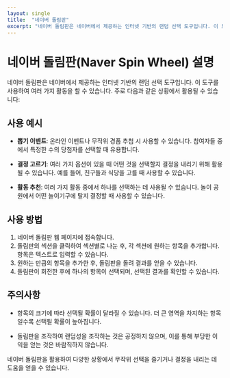 ```yaml
---
layout: single
title:  "네이버 돌림판"
excerpt: "네이버 돌림판은 네이버에서 제공하는 인터넷 기반의 랜덤 선택 도구입니다. 이 도구를 사용하여 여러 가지 활동을 할 수 있습니다. 주로 다음과 같은 상황에서 활용될 수 있습니다"
---
```

# 네이버 돌림판(Naver Spin Wheel) 설명

네이버 돌림판은 네이버에서 제공하는 인터넷 기반의 랜덤 선택 도구입니다. 이 도구를 사용하여 여러 가지 활동을 할 수 있습니다. 주로 다음과 같은 상황에서 활용될 수 있습니다:

## 사용 예시

- **뽑기 이벤트**: 온라인 이벤트나 무작위 경품 추첨 시 사용할 수 있습니다. 참여자들 중에서 특정한 수의 당첨자를 선택할 때 유용합니다.

- **결정 고르기**: 여러 가지 옵션이 있을 때 어떤 것을 선택할지 결정을 내리기 위해 활용될 수 있습니다. 예를 들어, 친구들과 식당을 고를 때 사용할 수 있습니다.

- **활동 추천**: 여러 가지 활동 중에서 하나를 선택하는 데 사용될 수 있습니다. 놀이 공원에서 어떤 놀이기구에 탈지 결정할 때 사용할 수 있습니다.

## 사용 방법

1. 네이버 돌림판 웹 페이지에 접속합니다.
2. 돌림판의 섹션을 클릭하여 섹션별로 나눈 후, 각 섹션에 원하는 항목을 추가합니다. 항목은 텍스트로 입력할 수 있습니다.
3. 원하는 만큼의 항목을 추가한 후, 돌림판을 돌려 결과를 얻을 수 있습니다.
4. 돌림판이 회전한 후에 하나의 항목이 선택되며, 선택된 결과를 확인할 수 있습니다.

## 주의사항

- 항목의 크기에 따라 선택될 확률이 달라질 수 있습니다. 더 큰 영역을 차지하는 항목일수록 선택될 확률이 높아집니다.

- 돌림판을 조작하여 랜덤성을 조작하는 것은 공정하지 않으며, 이를 통해 부당한 이익을 얻는 것은 바람직하지 않습니다.

네이버 돌림판을 활용하여 다양한 상황에서 무작위 선택을 즐기거나 결정을 내리는 데 도움을 얻을 수 있습니다.
